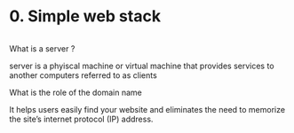 # 0. Simple web stack
<img>
<p>What is a server ?</p> 
server is a phyiscal machine or virtual machine that provides services to another computers 
referred to as clients
<p>What is the role of the domain name</p>
It helps users easily find your website and eliminates the need to memorize the site’s internet protocol (IP) address. 
